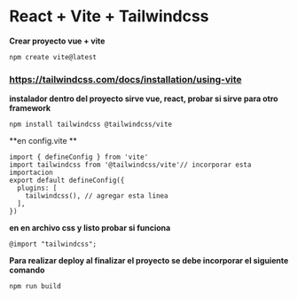 # React + Vite + Tailwindcss
**Crear proyecto vue + vite**
```
npm create vite@latest
```
### https://tailwindcss.com/docs/installation/using-vite

**instalador dentro del proyecto sirve vue, react, probar si sirve para otro framework**
```
npm install tailwindcss @tailwindcss/vite
```

**en config.vite **
```
import { defineConfig } from 'vite'
import tailwindcss from '@tailwindcss/vite'// incorporar esta importacion 
export default defineConfig({
  plugins: [
    tailwindcss(), // agregar esta linea
  ],
})
```

**en en archivo css y listo probar si funciona**
```
@import "tailwindcss";
```

**Para realizar deploy al finalizar el proyecto se debe incorporar el siguiente comando**
```
npm run build
```
